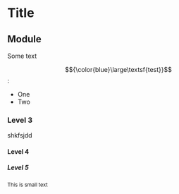 # Title

## Module

Some text

$${\color{blue}\large\textsf{test}}$$:
- One
- Two
### Level 3
shkfsjdd

####  Level 4

##### Level 5

<small>This is small text</small>
